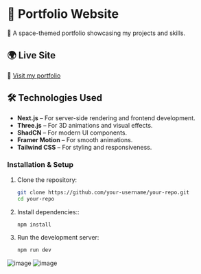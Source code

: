 # 🚀 Portfolio Website

🌌 A space-themed portfolio showcasing my projects and skills.

## 🌍 Live Site
🔗 [Visit my portfolio](http://portfolio-idanidan29s-projects.vercel.app)

## 🛠️ Technologies Used
- **Next.js** – For server-side rendering and frontend development.
- **Three.js** – For 3D animations and visual effects.
- **ShadCN** – For modern UI components.
- **Framer Motion** – For smooth animations.
- **Tailwind CSS** – For styling and responsiveness.

### Installation & Setup
1. Clone the repository:
   ```sh
   git clone https://github.com/your-username/your-repo.git
   cd your-repo
   ```
2. Install dependencies::
   ```sh
   npm install
   ```
3. Run the development server:
   ```sh
   npm run dev
   ```
![image](https://github.com/user-attachments/assets/8e1537c2-b548-45a0-a0ae-d0254f6caef7)
![image](https://github.com/user-attachments/assets/58805b87-90a6-4349-9bb8-6dc028e54f39)

